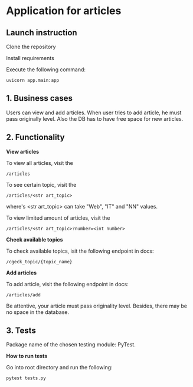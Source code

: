 # Application for articles

## Launch instruction

Clone the repository

Install requirements

Execute the following command:

    uvicorn app.main:app


## 1. Business cases

Users can view and add articles. When user tries to add article, he must pass originally level. Also the DB has to have free space for new articles.

## 2. Functionality

**View articles**

To view all articles, visit the

    /articles

To see certain topic, visit the

    /articles/<str art_topic>

where's \<str art_topic\> can take "Web", "IT" and "NN" values.

To view limited amount of articles, visit the

    /articles/<str art_topic>?number=<int number>

**Check available topics**

To check available topics, isit the following endpoint in docs:

    /cgeck_topic/{topic_name}

**Add articles**

To add article, visit the following endpoint in docs:

    /articles/add

Be attentive, your article must pass originality level. Besides, there may be no space in the database.

## 3. Tests

Package name of the chosen testing module: PyTest.

**How to run tests**

Go into root directory and run the following:

    pytest tests.py
